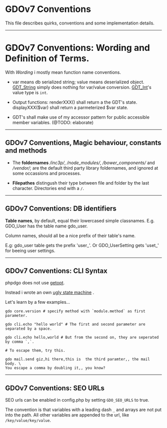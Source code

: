 # GDOv7 Conventions

This file describes quirks, conventions and some implementation details.

---

# GDOv7 Conventions: Wording and Definition of Terms.

With *Wording* i mostly mean function name conventions.

 - var means db serialized string; value means deserialized object.
[GDT_String](../GDO/Core/GDT_String.php)
simply does nothing for var/value conversion.
[GDT_Int](../GDO/Core/GDT_Int.php)'s
value type is `int`.

 - Output functions: renderXXX() shall return a the GDT's state. displayXXX($var) shall return a parmeterized $var state.

 - GDT's shall make use of my accessor pattern for public accessible member variables. (@TODO: elaborate)

---

## GDOv7 Conventions, Magic behaviour, constants and methods

 - The **foldernames** */inc3p/*, */node_modules/*,
 */bower_components/* and */vendor/*;
 are the default third party library foldernames,
 and ignored at some occassions and processes.
 
 - **Filepathes** distingush their type between file and folder by the last character. Directories end with a `/`.

---

## GDOv7 Conventions: DB identifiers

**Table names**, by default, equal their lowercased simple classnames.
E.g. GDO_User has the table name gdo_user.

Column names, should all be a nice prefix of their table's name.

E.g: gdo_user table gets the prefix 'user_'.
Or GDO_UserSetting gets 'uset_' for beeing user settings.

---

## GDOv7 Conventions: CLI Syntax

phpdgo does not use [getopt]().

Instead i wrote an own
[ugly state machine]()
.

Let's learn by a few examples...

```
gdo core.version # specify method with `module.method` as first parameter.

gdo cli.echo "hello world" # The first and second parameter are separated by a space.

gdo cli.echo hello,world # But from the second on, they are seperated by comma `,`.

# To escape them, try this.

gdo mail.send giz,hi there,this is  the third paramter,, the mail body. \
You escape a comma by doubling it,, you know?
```

---

## GDOv7 Conventions: SEO URLs

SEO urls can be enabled in config.php by setting `GDO_SEO_URLS` to true.

The convention is that variables with a leading dash `_` and arrays are not put into the path.
All other variables are appended to the url,
like `/key/value/key/value`.

